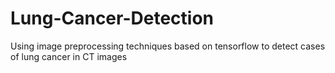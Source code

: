 # Lung-Cancer-Detection
Using image preprocessing techniques based on tensorflow to detect cases of lung cancer in CT images
